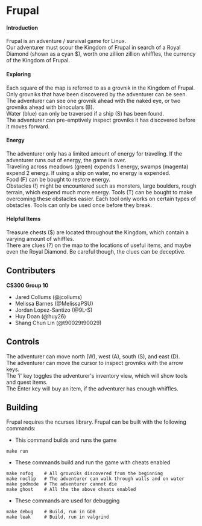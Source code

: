 # Frupal
#### Introduction ####
Frupal is an adventure / survival game for Linux.  
Our adventurer must scour the Kingdom of Frupal in search of a Royal Diamond (shown as a cyan $), worth one zillion zillion whiffles, the currency of the Kingdom of Frupal.

#### Exploring ####
Each square of the map is referred to as a grovnik in the Kingdom of Frupal.
Only grovniks that have been discovered by the adventurer can be seen.  
The adventurer can see one grovnik ahead with the naked eye, or two grovniks ahead with binoculars (B).  
Water (blue) can only be traversed if a ship (S) has been found.  
The adventurer can pre-emptively inspect grovniks it has discovered before it moves forward.

#### Energy ####
The adventurer only has a limited amount of energy for traveling. If the adventurer runs out of energy, the game is over.  
Traveling across meadows (green) expends 1 energy, swamps (magenta) expend 2 energy. If using a ship on water, no energy is expended.  
Food (F) can be bought to restore energy.  
Obstacles (!) might be encountered such as monsters, large boulders, rough terrain, which expend much more energy.
Tools (T) can be bought to make overcoming these obstacles easier. Each tool only works on certain types of obstacles. Tools can only be used once before they break.  

#### Helpful Items ####
Treasure chests ($) are located throughout the Kingdom, which contain a varying amount of whiffles.  
There are clues (?) on the map to the locations of useful items, and maybe even the Royal Diamond. Be careful though, the clues can be deceptive.  

## Contributers

**CS300 Group 10**
* Jared Collums (@jcollums)
* Melissa Barnes (@MelissaPSU)
* Jordan Lopez-Santizo (@9L-S)
* Huy Doan (@huy26)
* Shang Chun Lin (@t90029t90029)

## Controls
The adventurer can move north (W), west (A), south (S), and east (D).  
The adventurer can move the cursor to inspect grovniks with the arrow keys.  
The 'i' key toggles the adventurer's inventory view, which will show tools and quest items.  
The Enter key will buy an item, if the adventurer has enough whiffles.

## Building
Frupal requires the ncurses library.
Frupal can be built with the following commands:

* This command builds and runs the game
```
make run
```

* These commands build and run the game with cheats enabled
```
make nofog    # All grovniks discovered from the beginning
make noclip   # The adventurer can walk through walls and on water
make godmode  # The adventurer cannot die
make ghost    # All the the above cheats enabled
```

* These commands are used for debugging
```
make debug    # Build, run in GDB
make leak     # Build, run in valgrind
```
